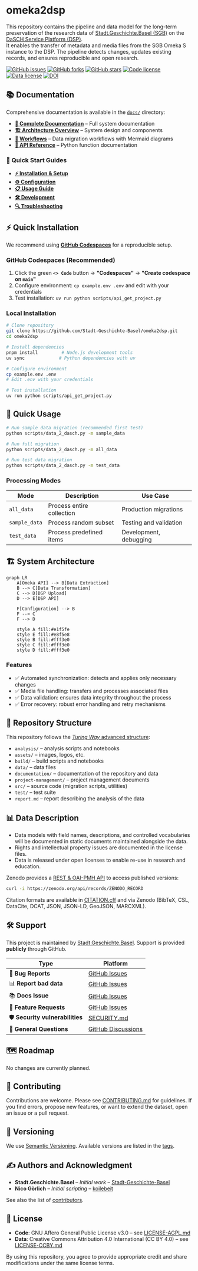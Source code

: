 # omeka2dsp

This repository contains the pipeline and data model for the long-term preservation of the research data of [Stadt.Geschichte.Basel (SGB)](https://stadtgeschichtebasel.ch/) on the [DaSCH Service Platform (DSP)](https://www.dasch.swiss/plattform-characteristics).  
It enables the transfer of metadata and media files from the SGB Omeka S instance to the DSP. The pipeline detects changes, updates existing records, and ensures reproducible and open research.

[![GitHub issues](https://img.shields.io/github/issues/Stadt-Geschichte-Basel/omeka2dsp.svg)](https://github.com/Stadt-Geschichte-Basel/omeka2dsp/issues)
[![GitHub forks](https://img.shields.io/github/forks/Stadt-Geschichte-Basel/omeka2dsp.svg)](https://github.com/Stadt-Geschichte-Basel/omeka2dsp/network)
[![GitHub stars](https://img.shields.io/github/stars/Stadt-Geschichte-Basel/omeka2dsp.svg)](https://github.com/Stadt-Geschichte-Basel/omeka2dsp/stargazers)
[![Code license](https://img.shields.io/github/license/Stadt-Geschichte-Basel/omeka2dsp.svg)](https://github.com/Stadt-Geschichte-Basel/omeka2dsp/blob/main/LICENSE-AGPL.md)
[![Data license](https://img.shields.io/github/license/Stadt-Geschichte-Basel/omeka2dsp.svg)](https://github.com/Stadt-Geschichte-Basel/omeka2dsp/blob/main/LICENSE-CCBY.md)
[![DOI](https://zenodo.org/badge/GITHUB_REPO_ID.svg)](https://zenodo.org/badge/latestdoi/ZENODO_RECORD)

## 📚 Documentation

Comprehensive documentation is available in the [`docs/`](docs/) directory:

- **[📖 Complete Documentation](docs/index.qmd)** – Full system documentation
- **[🏗️ Architecture Overview](docs/architecture/index.qmd)** – System design and components
- **[🔄 Workflows](docs/workflows/index.qmd)** – Data migration workflows with Mermaid diagrams
- **[🔧 API Reference](docs/api/index.qmd)** – Python function documentation

### 🚀 Quick Start Guides

- **[⚡ Installation & Setup](docs/guides/installation.qmd)**
- **[⚙️ Configuration](docs/guides/configuration.qmd)**
- **[📋 Usage Guide](docs/guides/usage.qmd)**
- **[🛠️ Development](docs/guides/development.qmd)**
- **[🔍 Troubleshooting](docs/guides/troubleshooting.qmd)**

## ⚡ Quick Installation

We recommend using **[GitHub Codespaces](https://github.com/features/codespaces)** for a reproducible setup.

### GitHub Codespaces (Recommended)

1. Click the green **`<> Code`** button → **"Codespaces"** → **"Create codespace on `main`"**
2. Configure environment: `cp example.env .env` and edit with your credentials
3. Test installation: `uv run python scripts/api_get_project.py`

### Local Installation

```bash
# Clone repository
git clone https://github.com/Stadt-Geschichte-Basel/omeka2dsp.git
cd omeka2dsp

# Install dependencies
pnpm install         # Node.js development tools
uv sync             # Python dependencies with uv

# Configure environment
cp example.env .env
# Edit .env with your credentials

# Test installation
uv run python scripts/api_get_project.py
```

## 🚀 Quick Usage

```bash
# Run sample data migration (recommended first test)
python scripts/data_2_dasch.py -m sample_data

# Run full migration
python scripts/data_2_dasch.py -m all_data

# Run test data migration
python scripts/data_2_dasch.py -m test_data
```

### Processing Modes

| Mode          | Description               | Use Case               |
| ------------- | ------------------------- | ---------------------- |
| `all_data`    | Process entire collection | Production migrations  |
| `sample_data` | Process random subset     | Testing and validation |
| `test_data`   | Process predefined items  | Development, debugging |

## 🏗️ System Architecture

```{mermaid}
graph LR
    A[Omeka API] --> B[Data Extraction]
    B --> C[Data Transformation]
    C --> D[DSP Upload]
    D --> E[DSP API]

    F[Configuration] --> B
    F --> C
    F --> D

    style A fill:#e1f5fe
    style E fill:#e8f5e8
    style B fill:#fff3e0
    style C fill:#fff3e0
    style D fill:#fff3e0
```

### Features

- ✅ Automated synchronization: detects and applies only necessary changes
- ✅ Media file handling: transfers and processes associated files
- ✅ Data validation: ensures data integrity throughout the process
- ✅ Error recovery: robust error handling and retry mechanisms

## 📂 Repository Structure

This repository follows the [_Turing Way_ advanced structure](https://the-turing-way.netlify.app/project-design/project-repo/project-repo-advanced.html):

- `analysis/` – analysis scripts and notebooks
- `assets/` – images, logos, etc.
- `build/` – build scripts and notebooks
- `data/` – data files
- `documentation/` – documentation of the repository and data
- `project-management/` – project management documents
- `src/` – source code (migration scripts, utilities)
- `test/` – test suite
- `report.md` – report describing the analysis of the data

## 📊 Data Description

- Data models with field names, descriptions, and controlled vocabularies will be documented in static documents maintained alongside the data.
- Rights and intellectual property issues are documented in the license files.
- Data is released under open licenses to enable re-use in research and education.

Zenodo provides a [REST & OAI-PMH API](https://developers.zenodo.org/) to access published versions:

```bash
curl -i https://zenodo.org/api/records/ZENODO_RECORD
```

Citation formats are available in [CITATION.cff](CITATION.cff) and via Zenodo (BibTeX, CSL, DataCite, DCAT, JSON, JSON-LD, GeoJSON, MARCXML).

## 🛠️ Support

This project is maintained by [Stadt.Geschichte.Basel](https://github.com/Stadt-Geschichte-Basel).
Support is provided **publicly** through GitHub.

| Type                            | Platform                                                                              |
| ------------------------------- | ------------------------------------------------------------------------------------- |
| 🚨 **Bug Reports**              | [GitHub Issues](https://github.com/Stadt-Geschichte-Basel/omeka2dsp/issues)           |
| 📊 **Report bad data**          | [GitHub Issues](https://github.com/Stadt-Geschichte-Basel/omeka2dsp/issues)           |
| 📚 **Docs Issue**               | [GitHub Issues](https://github.com/Stadt-Geschichte-Basel/omeka2dsp/issues)           |
| 🎁 **Feature Requests**         | [GitHub Issues](https://github.com/Stadt-Geschichte-Basel/omeka2dsp/issues)           |
| 🛡 **Security vulnerabilities** | [SECURITY.md](SECURITY.md)                                                            |
| 💬 **General Questions**        | [GitHub Discussions](https://github.com/Stadt-Geschichte-Basel/omeka2dsp/discussions) |

## 🗺 Roadmap

No changes are currently planned.

## 🤝 Contributing

Contributions are welcome. Please see [CONTRIBUTING.md](CONTRIBUTING.md) for guidelines.
If you find errors, propose new features, or want to extend the dataset, open an issue or a pull request.

## 🔖 Versioning

We use [Semantic Versioning](https://semver.org/).
Available versions are listed in the [tags](https://github.com/Stadt-Geschichte-Basel/omeka2dsp/tags).

## ✍️ Authors and Acknowledgment

- **Stadt.Geschichte.Basel** – _Initial work_ – [Stadt-Geschichte-Basel](https://github.com/Stadt-Geschichte-Basel)
- **Nico Görlich** – _Initial scripting_ – [koilebeit](https://github.com/koilebeit)

See also the list of [contributors](https://github.com/Stadt-Geschichte-Basel/omeka2dsp/graphs/contributors).

## 📜 License

- **Code**: GNU Affero General Public License v3.0 – see [LICENSE-AGPL.md](LICENSE-AGPL.md)
- **Data**: Creative Commons Attribution 4.0 International (CC BY 4.0) – see [LICENSE-CCBY.md](LICENSE-CCBY.md)

By using this repository, you agree to provide appropriate credit and share modifications under the same license terms.

